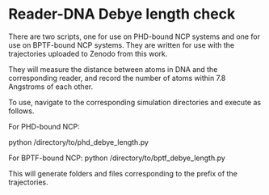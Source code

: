 # Reader-DNA Debye length check

There are two scripts, one for use on PHD-bound NCP systems and one for use on BPTF-bound NCP systems. They are written for use with the trajectories uploaded to Zenodo from this work.

They will measure the distance between atoms in DNA and the corresponding reader, and record the number of atoms within 7.8 Angstroms of each other.

To use, navigate to the corresponding simulation directories and execute as follows.

For PHD-bound NCP:

python /directory/to/phd_debye_length.py


For BPTF-bound NCP:
python /directory/to/bptf_debye_length.py


This will generate folders and files corresponding to the prefix of the trajectories.
